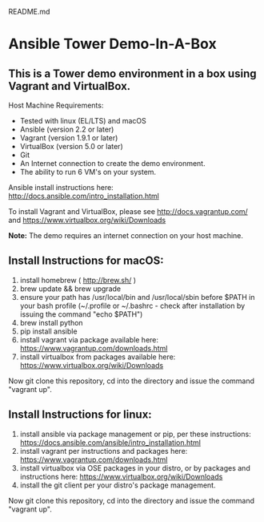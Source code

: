 README.md

Ansible Tower Demo-In-A-Box
===========================

## This is a Tower demo environment in a box using Vagrant and VirtualBox.

Host Machine Requirements:

- Tested with linux (EL/LTS) and macOS
- Ansible (version 2.2 or later)
- Vagrant (version 1.9.1 or later)
- VirtualBox (version 5.0 or later)
- Git 
- An Internet connection to create the demo environment.
- The ability to run 6 VM's on your system. 

Ansible install instructions here: http://docs.ansible.com/intro_installation.html

To install Vagrant and VirtualBox, please see http://docs.vagrantup.com/ and https://www.virtualbox.org/wiki/Downloads

**Note:** The demo requires an internet connection on your host machine.

## Install Instructions for macOS:

1. install homebrew ( http://brew.sh/ )
2. brew update && brew upgrade
3. ensure your path has /usr/local/bin and /usr/local/sbin before $PATH in your bash profile (~/.profile or ~/.bashrc - check after installation by issuing the command "echo $PATH")
4. brew install python
5. pip install ansible
6. install vagrant via package available here: https://www.vagrantup.com/downloads.html
7. install virtualbox from packages available here: https://www.virtualbox.org/wiki/Downloads

Now git clone this repository, cd into the directory and issue the command "vagrant up".

## Install Instructions for linux:

1. install ansible via package management or pip, per these instructions: https://docs.ansible.com/ansible/intro_installation.html
2. install vagrant per instructions and packages here: https://www.vagrantup.com/downloads.html
3. install virtualbox via OSE packages in your distro, or by packages and instructions here: https://www.virtualbox.org/wiki/Downloads
4. install the git client per your distro's package management.

Now git clone this repository, cd into the directory and issue the command "vagrant up".

